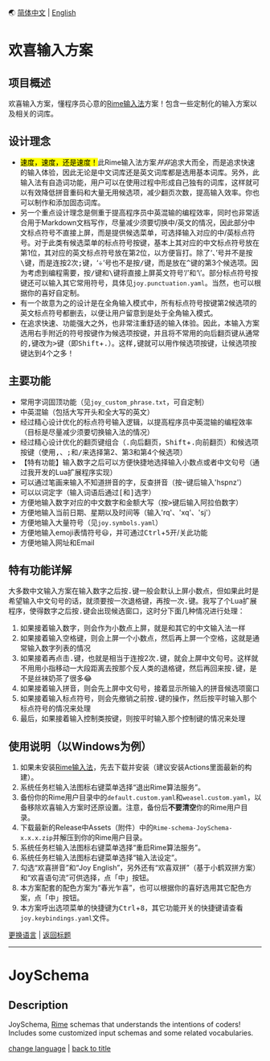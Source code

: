 <a id="语言" />

🌏 [简体中文](#简体中文) | [English](#英文)

<a id="简体中文" />

# 欢喜输入方案
## 项目概述
欢喜输入方案，懂程序员心意的[Rime输入法](https://rime.im/)方案！包含一些定制化的输入方案以及相关的词库。

## 设计理念
* <mark>速度，速度，还是速度！</mark>此Rime输入法方案*并非*追求大而全，而是追求快速的输入体验，因此无论是中文词库还是英文词库都是选用基本词库。另外，此输入法有自造词功能，用户可以在使用过程中形成自己独有的词库，这样就可以有效降低拼音重码和大量无用候选项，减少翻页次数，提高输入效率。你也可以制作和添加固态词库。
* 另一个重点设计理念是侧重于提高程序员中英混输的编程效率，同时也非常适合用于Markdown文档写作，尽量减少须要切换中/英文的情况，因此部分中文标点符号不直接上屏，而是提供候选菜单，可选择输入对应的中/英标点符号。对于此类有候选菜单的标点符号按键，基本上其对应的中文标点符号放在第1位，其对应的英文标点符号放在第2位，以方便盲打。除了‘、’号并不是按<kbd>\\</kbd>键，而是连按2次<kbd>;</kbd>键，‘÷’号也不是按<kbd>/</kbd>键，而是放在<kbd>^</kbd>键的第3个候选项。因为考虑到编程需要，按<kbd>/</kbd>键和<kbd>\\</kbd>键将直接上屏英文符号‘/’和‘\’。部分标点符号按键还可以输入其它常用符号，具体见`joy.punctuation.yaml`。当然，也可以根据你的喜好自定制。
* 有一个故意为之的设计是在全角输入模式中，所有标点符号按键第2候选项的英文标点符号都删去，以便让用户留意到是处于全角输入模式。
* 在追求快速、功能强大之外，也非常注重舒适的输入体验。因此，本输入方案选用右手附近的符号按键作为候选项按键，并且将不常用的向后翻页键从通常的<kbd>,</kbd>键改为<kbd>></kbd>键（即<kbd>Shift</kbd>+<kbd>.</kbd>）。这样<kbd>,</kbd>键就可以用作候选项按键，让候选项按键达到4个之多！

## 主要功能
* 常用字词固顶功能（见`joy_custom_phrase.txt`，可自定制）
* 中英混输（包括大写开头和全大写的英文）
* 经过精心设计优化的标点符号输入逻辑，以提高程序员中英混输的编程效率（目标是尽量减少须要切换输入法的情况）
* 经过精心设计优化的翻页键组合（<kbd>.</kbd>向后翻页，<kbd>Shift</kbd>+<kbd>.</kbd>向前翻页）和候选项按键（使用<kbd>,</kbd>、<kbd>;</kbd>和<kbd>/</kbd>来选择第2、第3和第4个候选项）
* 【特有功能】输入数字之后可以方便快捷地选择输入小数点或者中文句号（通过我开发的Lua扩展程序实现）
* 可以通过笔画来输入不知道拼音的字，反查拼音（按<kbd>~</kbd>键后输入'hspnz'）
* 可以以词定字（输入词语后通过<kbd>[</kbd>和<kbd>]</kbd>选字）
* 方便地输入数字对应的中文数字和金额大写（按<kbd>></kbd>键后输入阿拉伯数字）
* 方便地输入当前日期、星期以及时间等（输入'rq'、'xq'、'sj'）
* 方便地输入大量符号（见`joy.symbols.yaml`）
* 方便地输入emoji表情符号😃，并可通过<kbd>Ctrl</kbd>+<kbd>5</kbd>开/关此功能
* 方便地输入网址和Email

## 特有功能详解
大多数中文输入方案在输入数字之后按<kbd>.</kbd>键一般会默认上屏小数点，但如果此时是希望输入中文句号的话，就须要按一次退格键，再按一次<kbd>.</kbd>键。我写了个Lua扩展程序，使得数字之后按<kbd>.</kbd>键会出现候选窗口，这时分下面几种情况进行处理：
1. 如果接着输入数字，则会作为小数点上屏，就是和其它的中文输入法一样
2. 如果接着输入空格键，则会上屏一个小数点，然后再上屏一个空格，这就是通常输入数字列表的情况
3. 如果接着再点击<kbd>.</kbd>键，也就是相当于连按2次<kbd>.</kbd>键，就会上屏中文句号。这样就不用用小指移动一大段距离去按那个反人类的退格键，然后再回来按<kbd>.</kbd>键，是不是丝袜奶茶了很多😂
4. 如果接着输入拼音，则会先上屏中文句号，接着显示所输入的拼音候选项窗口
5. 如果接着输入标点符号，则会先撤销之前按<kbd>.</kbd>键的操作，然后按平时输入那个标点符号的情况来处理
6. 最后，如果接着输入控制类按键，则按平时输入那个控制键的情况来处理

## 使用说明（以Windows为例）
1. 如果未安装[Rime输入法](https://github.com/rime/weasel)，先去下载并安装（建议安装Actions里面最新的构建）。
2. 系统任务栏输入法图标右键菜单选择“退出Rime算法服务”。
3. 备份你的Rime用户目录中的`default.custom.yaml`和`weasel.custom.yaml`，以备移除欢喜输入方案时还原设置。注意，备份后**不要清空**你的Rime用户目录。
4. 下载最新的Release中Assets（附件）中的`Rime-schema-JoySchema-x.x.x.zip`并解压到你的Rime用户目录。
5. 系统任务栏输入法图标右键菜单选择“重启Rime算法服务”。
6. 系统任务栏输入法图标右键菜单选择“输入法设定”。
7. 勾选“欢喜拼音”和“Joy English”，另外还有“欢喜双拼”（基于小鹤双拼方案）和“欢喜语句流”可供选择，点「中」按钮。
8. 本方案配套的配色方案为“春光乍喜”，也可以根据你的喜好选用其它配色方案，点「中」按钮。
9. 本方案呼出选项菜单的快捷键为<kbd>Ctrl</kbd>+<kbd>8</kbd>，其它功能开关的快捷键请查看`joy.keybindings.yaml`文件。

[更换语言](#语言) | [返回标题](#简体中文)

---

<a id="英文" />

# JoySchema
## Description
JoySchema, [Rime](https://github.com/rime) schemas that understands the intentions of coders! Includes some customized input schemas and some related vocabularies.

[change language](#语言) | [back to title](#英文)
